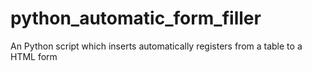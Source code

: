 # python_automatic_form_filler
An Python script which inserts automatically registers from a table to a HTML form
